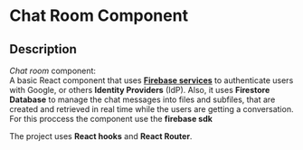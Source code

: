 # Chat Room Component

## Description

_Chat room_ component:  
A basic React component that uses __[Firebase services](https://console.firebase.google.com/)__ to authenticate users with Google, or others __Identity Providers__ (IdP).
Also, it uses __Firestore Database__ to manage the chat messages into files and subfiles, that are created and retrieved in real time while the users are getting a conversation.
For this proccess the component use the __firebase sdk__ 

The project uses __React hooks__ and __React Router__.